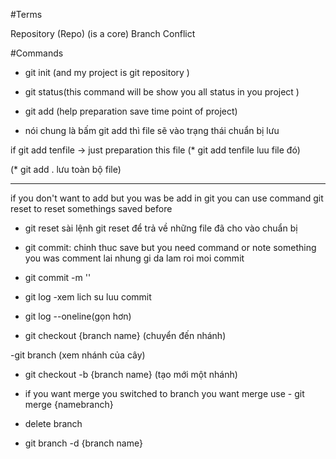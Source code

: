 #Terms

Repository (Repo) (is a core)
Branch
Conflict

#Commands

- git init
(and my project is git repository )

- git status(this command will be show you all status in you project )

- git add (help preparation save time point of project)
* nói chung là bấm git add thì file sẽ vào trạng thái chuẩn bị lưu

if git add tenfile -> just preparation this file
(* git add tenfile luu file đó)

(* git add . lưu toàn bộ file)

------
if you don't want to add but you was be add in git you can use command git reset to reset somethings saved before
- git reset
sài lệnh git reset để trả về những file đã cho vào chuẩn bị

- git commit: chinh thuc save
but you need command or note something you was
comment lai nhung gi da lam roi moi commit

- git commit -m ''

- git log -xem lich su luu commit
- git log --oneline(gọn hơn)

- git checkout {branch name} (chuyển đến nhánh)

-git branch (xem nhánh của cây)

- git checkout -b {branch name}
(tạo mới một nhánh)

- if you want merge
you switched to branch you want merge
use - git merge {namebranch}

- delete branch
- git branch -d {branch name}